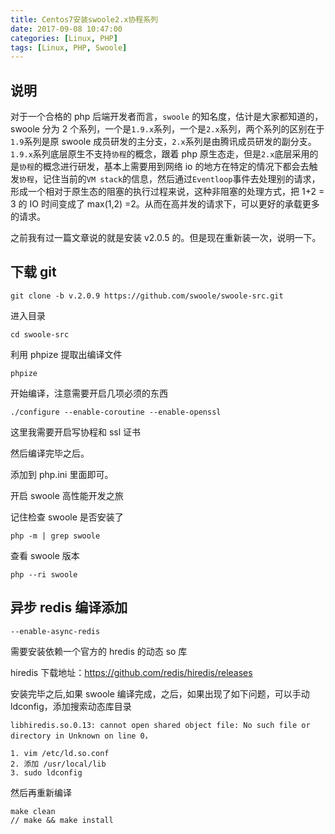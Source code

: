 ```yaml
---
title: Centos7安装swoole2.x协程系列
date: 2017-09-08 10:47:00
categories: [Linux, PHP]
tags: [Linux, PHP, Swoole]
---
```


## 说明

对于一个合格的 php 后端开发者而言，`swoole` 的知名度，估计是大家都知道的，swoole 分为 2 个系列，一个是`1.9.x`系列，一个是`2.x`系列，两个系列的区别在于`1.9`系列是原 swoole 成员研发的主分支，`2.x`系列是由腾讯成员研发的副分支。`1.9.x`系列底层原生不支持`协程`的概念，跟着 php 原生态走，但是`2.x`底层采用的是`协程`的概念进行研发，基本上需要用到网络 io 的地方在特定的情况下都会去触发`协程`，记住当前的`VM stack`的信息，然后通过`Eventloop`事件去处理别的请求，形成一个相对于原生态的阻塞的执行过程来说，这种非阻塞的处理方式，把 1+2 = 3 的 IO 时间变成了 max(1,2) =2。从而在高并发的请求下，可以更好的承载更多的请求。

之前我有过一篇文章说的就是安装 v2.0.5 的。但是现在重新装一次，说明一下。

## 下载 git

```
git clone -b v.2.0.9 https://github.com/swoole/swoole-src.git
```

<!-- more -->

进入目录

```
cd swoole-src
```

利用 phpize 提取出编译文件

```
phpize
```

开始编译，注意需要开启几项必须的东西

```
./configure --enable-coroutine --enable-openssl
```

这里我需要开启写协程和 ssl 证书

然后编译完毕之后。

添加到 php.ini 里面即可。

开启 swoole 高性能开发之旅

记住检查 swoole 是否安装了

```
php -m | grep swoole
```

查看 swoole 版本

```
php --ri swoole
```

## 异步 redis 编译添加

```
--enable-async-redis
```

需要安装依赖一个官方的 hredis 的动态 so 库

hiredis 下载地址：https://github.com/redis/hiredis/releases

安装完毕之后,如果 swoole 编译完成，之后，如果出现了如下问题，可以手动 ldconfig，添加搜索动态库目录

`libhiredis.so.0.13: cannot open shared object file: No such file or directory in Unknown on line 0，`

```
1. vim /etc/ld.so.conf
2. 添加 /usr/local/lib
3. sudo ldconfig
```

然后再重新编译

```
make clean
// make && make install
```
